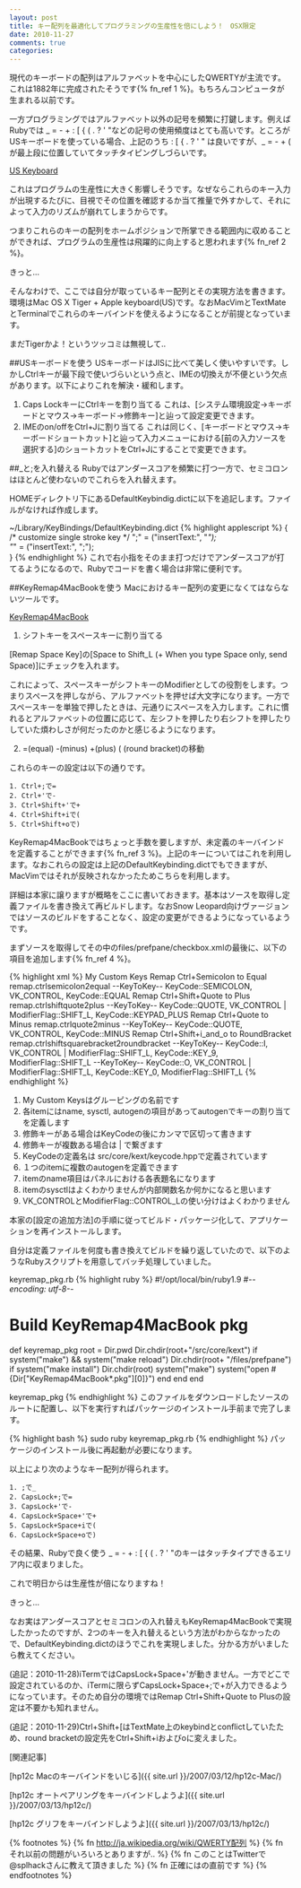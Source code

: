```yaml
---
layout: post
title: キー配列を最適化してプログラミングの生産性を倍にしよう！　OSX限定
date: 2010-11-27
comments: true
categories:
---
```


現代のキーボードの配列はアルファベットを中心にしたQWERTYが主流です。これは1882年に完成されたそうです{% fn_ref 1 %}。もちろんコンピュータが生まれる以前です。

一方プログラミングではアルファベット以外の記号を頻繁に打鍵します。例えばRubyでは _ = - + : [ { ( . ? ' "などの記号の使用頻度はとても高いです。ところがUSキーボードを使っている場合、上記のうち : [ { . ? ' " は良いですが、_ = - + ( が最上段に位置していてタッチタイピングしづらいです。

[US Keyboard](http://en.wikipedia.org/wiki/File:Apple_iMac_Keyboard_A1242.JPG)

これはプログラムの生産性に大きく影響しそうです。なぜならこれらのキー入力が出現するたびに、目視でその位置を確認するか当て推量で外すかして、それによって入力のリズムが崩れてしまうからです。

つまりこれらのキーの配列をホームポジションで所掌できる範囲内に収めることができれば、プログラムの生産性は飛躍的に向上すると思われます{% fn_ref 2 %}。

きっと...

そんなわけで、ここでは自分が取っているキー配列とその実現方法を書きます。環境はMac OS X Tiger + Apple keyboard(US)です。なおMacVimとTextMateとTerminalでこれらのキーバインドを使えるようになることが前提となっています。

まだTigerかよ！というツッコミは無視して..

##USキーボードを使う
USキーボードはJISに比べて美しく使いやすいです。しかしCtrlキーが最下段で使いづらいという点と、IMEの切換えが不便という欠点があります。以下によりこれを解決・緩和します。

1. Caps LockキーにCtrlキーを割り当てる
    これは、[システム環境設定->キーボードとマウス->キーボード->修飾キー]と辿って設定変更できます。
2. IMEのon/offをCtrl+Jに割り当てる
    これは同じく、[キーボードとマウス->キーボードショートカット]と辿って入力メニューにおける[前の入力ソースを選択する]のショートカットをCtrl+Jにすることで変更できます。

##_と;を入れ替える
Rubyではアンダースコアを頻繁に打つ一方で、セミコロンはほとんど使わないのでこれらを入れ替えます。

HOMEディレクトリ下にあるDefaultKeybindig.dictに以下を追記します。ファイルがなければ作成します。

~/Library/KeyBindings/DefaultKeybinding.dict
{% highlight applescript %}
{
	/* customize single stroke key */
    ";"  =	("insertText:", "_");     
    "_"  =	("insertText:", ";");     
}
{% endhighlight %}
これで右小指をそのまま打つだけでアンダースコアが打てるようになるので、Rubyでコードを書く場合は非常に便利です。

##KeyRemap4MacBookを使う
Macにおけるキー配列の変更になくてはならないツールです。

[KeyRemap4MacBook](http://pqrs.org/macosx/keyremap4macbook/source.html.ja)

1. シフトキーをスペースキーに割り当てる

[Remap Space Key]の[Space to Shift_L (+ When you type Space only, send Space)]にチェックを入れます。

これによって、スペースキーがシフトキーのModifierとしての役割をします。つまりスペースを押しながら、アルファベットを押せば大文字になります。一方でスペースキーを単独で押したときは、元通りにスペースを入力します。これに慣れるとアルファベットの位置に応じて、左シフトを押したり右シフトを押したりしていた煩わしさが何だったのかと感じるようになります。

2. =(equal) -(minus) +(plus) ( (round bracket)の移動

これらのキーの設定は以下の通りです。

    1. Ctrl+;で=
    2. Ctrl+'で-
    3. Ctrl+Shift+'で+
    4. Ctrl+Shift+iで(
    5. Ctrl+Shift+oで)

KeyRemap4MacBookではちょっと手数を要しますが、未定義のキーバインドを定義することができます{% fn_ref 3 %}。上記のキーについてはこれを利用します。なおこれらの設定は上記のDefaultKeybinding.dictでもできますが、MacVimではそれが反映されなかったためこちらを利用します。

詳細は本家に譲りますが概略をここに書いておきます。基本はソースを取得し定義ファイルを書き換えて再ビルドします。なおSnow Leopard向けヴァージョンではソースのビルドをすることなく、設定の変更ができるようになっているようです。

まずソースを取得してその中のfiles/prefpane/checkbox.xmlの最後に、以下の項目を追加します{% fn_ref 4 %}。

{% highlight xml %}
 <item>
   <name>My Custom Keys</name>
   <list>
     <item>
       <name>Remap Ctrl+Semicolon to Equal</name>
       <sysctl>remap.ctrlsemicolon2equal</sysctl>
       <autogen>--KeyToKey-- KeyCode::SEMICOLON, VK_CONTROL, KeyCode::EQUAL</autogen>
     </item>
     <item>
       <name>Remap Ctrl+Shift+Quote to Plus</name>
       <sysctl>remap.ctrlshiftquote2plus</sysctl>
       <autogen>--KeyToKey-- KeyCode::QUOTE, VK_CONTROL | ModifierFlag::SHIFT_L, KeyCode::KEYPAD_PLUS</autogen>
     </item>
     <item>
       <name>Remap Ctrl+Quote to Minus</name>
       <sysctl>remap.ctrlquote2minus</sysctl>
       <autogen>--KeyToKey-- KeyCode::QUOTE, VK_CONTROL, KeyCode::MINUS</autogen>
     </item>
     <item>
       <name>Remap Ctrl+Shift+i_and_o to RoundBracket</name>
       <sysctl>remap.ctrlshiftsquarebracket2roundbracket</sysctl>
       <autogen>--KeyToKey-- KeyCode::I, VK_CONTROL | ModifierFlag::SHIFT_L, KeyCode::KEY_9, ModifierFlag::SHIFT_L</autogen>
       <autogen>--KeyToKey-- KeyCode::O, VK_CONTROL | ModifierFlag::SHIFT_L, KeyCode::KEY_0, ModifierFlag::SHIFT_L</autogen>
     </item>
   </list>
 </item>
{% endhighlight %}

1. My Custom Keysはグルーピングの名前です
1. 各itemにはname, sysctl, autogenの項目があってautogenでキーの割り当てを定義します
1. 修飾キーがある場合はKeyCodeの後にカンマで区切って書きます
1. 修飾キーが複数ある場合は \| で繋ぎます
1. KeyCodeの定義名は src/core/kext/keycode.hppで定義されています
1. １つのitemに複数のautogenを定義できます
1. itemのname項目はパネルにおける各表題名になります
1. itemのsysctlはよくわかりませんが内部関数名か何かになると思います
1. VK_CONTROLとModifierFlag::CONTROL_Lの使い分けはよくわかりません

本家の[設定の追加方法]の手順に従ってビルド・パッケージ化して、アプリケーションを再インストールします。

自分は定義ファイルを何度も書き換えてビルドを繰り返していたので、以下のようなRubyスクリプトを用意してバッチ処理していました。

keyremap_pkg.rb
{% highlight ruby %}
#!/opt/local/bin/ruby1.9
#-*-encoding: utf-8-*-
# Build KeyRemap4MacBook pkg
def keyremap_pkg
  root = Dir.pwd
  Dir.chdir(root+"/src/core/kext")
  if system("make") && system("make reload")
    Dir.chdir(root+ "/files/prefpane")
    if system("make install")
      Dir.chdir(root)
      system("make")
      system("open #{Dir["KeyRemap4MacBook*.pkg"][0]}")
    end
  end
end

keyremap_pkg
{% endhighlight %}
このファイルをダウンロードしたソースのルートに配置し、以下を実行すればパッケージのインストール手前まで完了します。

{% highlight bash %}
sudo ruby keyremap_pkg.rb
{% endhighlight %}
パッケージのインストール後に再起動が必要になります。

以上により次のようなキー配列が得られます。

    1. ;で_
    2. CapsLock+;で=
    3. CapsLock+'で-
    4. CapsLock+Space+'で+
    5. CapsLock+Space+iで(
    6. CapsLock+Space+oで)

その結果、Rubyで良く使う _ = - + : [ { ( . ? ' "のキーはタッチタイプできるエリア内に収まりました。

これで明日からは生産性が倍になりますね！

きっと...

なお実はアンダースコアとセミコロンの入れ替えもKeyRemap4MacBookで実現したかったのですが、2つのキーを入れ替えるという方法がわからなかったので、DefaultKeybinding.dictのほうでこれを実現しました。分かる方がいましたら教えてください。

(追記：2010-11-28)iTermではCapsLock+Space+'が動きません。一方でどこで設定されているのか、iTermに限らずCapsLock+Space+;で+が入力できるようになっています。そのため自分の環境ではRemap Ctrl+Shift+Quote to Plusの設定は不要かも知れません。

(追記：2010-11-29)Ctrl+Shift+[はTextMate上のkeybindとconflictしていたため、round bracketの設定先をCtrl+Shift+iおよびoに変えました。

[関連記事]

[hp12c Macのキーバインドをいじる]({{ site.url }}/2007/03/12/hp12c-Mac/)

[hp12c オートペアリングをキーバインドしようよ]({{ site.url }}/2007/03/13/hp12c/)

[hp12c グリフをキーバインドしようよ]({{ site.url }}/2007/03/13/hp12c/)

{% footnotes %}
   {% fn http://ja.wikipedia.org/wiki/QWERTY配列 %}
   {% fn それ以前の問題がいろいろとありますが.. %}
   {% fn このことはTwitterで@splhackさんに教えて頂きました %}
   {% fn 正確には</list></root>の直前です %}
{% endfootnotes %}
